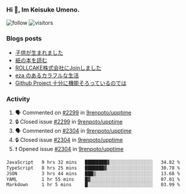 ### Hi 👋, Im Keisuke Umeno.

<!--
**9renpoto/9renpoto** is a ✨ _special_ ✨ repository because its `README.md` (this file) appears on your GitHub profile.

Here are some ideas to get you started:

- 🔭 I’m currently working on ...
- 🌱 I’m currently learning ...
- 👯 I’m looking to collaborate on ...
- 🤔 I’m looking for help with ...
- 💬 Ask me about ...
- 📫 How to reach me: ...
- 😄 Pronouns: ...
- ⚡ Fun fact: ...
-->

![follow](https://img.shields.io/github/followers/9renpoto?label=Follow&style=social)
![visitors](https://komarev.com/ghpvc/?username=9renpoto&label=Profile%20views&color=0e75b6&style=flat)

### Blogs posts

<!-- BLOG-POST-LIST:START -->
- [子供が生まれました](https://9renpoto.win/entry/2024/04/18/hello-world)
- [紙の本を読む](https://9renpoto.win/entry/2024/02/25/reading-papar-book)
- [ROLLCAKE株式会社にJoinしました](https://9renpoto.win/entry/2024/02/11/join)
- [eza のあるカラフルな生活](https://9renpoto.win/entry/2024/02/01/eza)
- [Github Project 十分に機能そろっているのでは](https://9renpoto.win/entry/2024/01/14/gh-projects)
<!-- BLOG-POST-LIST:END -->

### Activity

<!--START_SECTION:activity-->
1. 🗣 Commented on [#2299](https://github.com/9renpoto/upptime/issues/2299#issuecomment-2073958445) in [9renpoto/upptime](https://github.com/9renpoto/upptime)
2. 🔒 Closed issue [#2299](https://github.com/9renpoto/upptime/issues/2299) in [9renpoto/upptime](https://github.com/9renpoto/upptime)
3. 🗣 Commented on [#2304](https://github.com/9renpoto/upptime/issues/2304#issuecomment-2068078186) in [9renpoto/upptime](https://github.com/9renpoto/upptime)
4. 🔒 Closed issue [#2304](https://github.com/9renpoto/upptime/issues/2304) in [9renpoto/upptime](https://github.com/9renpoto/upptime)
5. ❗ Opened issue [#2304](https://github.com/9renpoto/upptime/issues/2304) in [9renpoto/upptime](https://github.com/9renpoto/upptime)
<!--END_SECTION:activity-->

<!--START_SECTION:waka-->

```txt
JavaScript   9 hrs 32 mins   ████████▓░░░░░░░░░░░░░░░░   34.82 %
TypeScript   8 hrs 25 mins   ███████▓░░░░░░░░░░░░░░░░░   30.78 %
JSON         3 hrs 44 mins   ███▒░░░░░░░░░░░░░░░░░░░░░   13.68 %
YAML         1 hr 55 mins    █▓░░░░░░░░░░░░░░░░░░░░░░░   07.01 %
Markdown     1 hr 5 mins     █░░░░░░░░░░░░░░░░░░░░░░░░   03.99 %
```

<!--END_SECTION:waka-->
